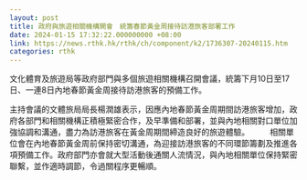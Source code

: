 ```yaml
---
layout: post
title: 政府與旅遊相關機構開會　統籌春節黃金周接待訪港旅客部署工作
date: 2024-01-15 17:32:22.000000000 +08:00
link: https://news.rthk.hk/rthk/ch/component/k2/1736307-20240115.htm
categories: rthk
---
```


文化體育及旅遊局等政府部門與多個旅遊相關機構召開會議，統籌下月10日至17日、一連8日內地春節黃金周接待訪港旅客的預備工作。

主持會議的文體旅局局長楊潤雄表示，因應內地春節黃金周期間訪港旅客增加，政府各部門和相關機構正積極緊密合作，及早準備和部署，並與內地相關對口單位加強協調和溝通，盡力為訪港旅客在黃金周期間締造良好的旅遊體驗。
　　 
相關單位會在內地春節黃金周前保持密切溝通，為迎接訪港旅客的不同環節籌劃及推進各項預備工作。政府部門亦會就大型活動後通關人流情況，與內地相關單位保持緊密聯繫，並作適時調節，令過關程序更暢順。
